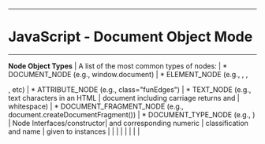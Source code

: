 --------------------------------------------------------------------------------
# JavaScript - Document Object Mode
--------------------------------------------------------------------------------
  **Node Object Types**          | A list of the most common types of nodes:
                             |   * DOCUMENT_NODE (e.g., window.document)
                             |   * ELEMENT_NODE (e.g., <body>, <a>, <p>, etc)
                             |   * ATTRIBUTE_NODE (e.g., class="funEdges")
                             |   * TEXT_NODE (e.g., text characters in an HTML
                             |        document including carriage returns and
                             |        whitespace)
                             |   * DOCUMENT_FRAGMENT_NODE (e.g., document.createDocumentFragment())
                             |   * DOCUMENT_TYPE_NODE (e.g., <!DOCTYPE html>)
                             |
  Node Interfaces/constructor|
  and corresponding numeric  |
  classification and name    |
  given to instances         |
                             |
                             |
                             |
                             |
                             |
                             |
                             |

